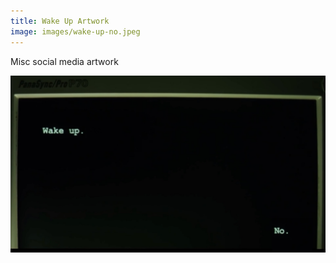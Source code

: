 ```yaml
---
title: Wake Up Artwork
image: images/wake-up-no.jpeg
---
```


Misc social media artwork

![](images/wake-up-no.jpeg)